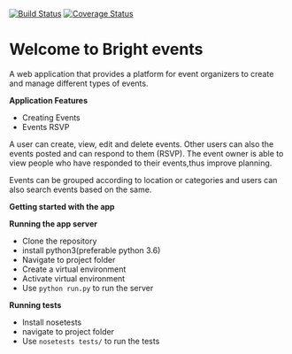 [![Build Status](https://travis-ci.org/Rodgers-M/Bright_events.svg?branch=dev)](https://travis-ci.org/Rodgers-M/Bright_events) [![Coverage Status](https://coveralls.io/repos/github/Rodgers-M/Bright_events/badge.svg?branch=master)](https://coveralls.io/github/Rodgers-M/Bright_events?branch=master)


# Welcome to Bright events
A web application that provides a platform for event organizers to create and manage different types of events. 

**Application Features**

* Creating Events
* Events RSVP 

A user can create, view, edit and delete events. Other users can also the events posted and can respond to them (RSVP). The event owner is able to view people who have responded to their events,thus improve planning.

Events can be grouped according to location or categories and users can also search events based on the same.

**Getting started with the app**

**Running the app server**

 * Clone the repository
 * install python3(preferable python 3.6)
 * Navigate to project folder
 * Create a virtual environment
 * Activate virtual environment
 * Use `python run.py` to run the server

**Running tests**

* Install nosetests 
* navigate to project folder
* Use `nosetests tests/` to run the tests
